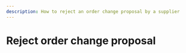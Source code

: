```yaml
---
description: How to reject an order change proposal by a supplier
---
```


# Reject order change proposal
